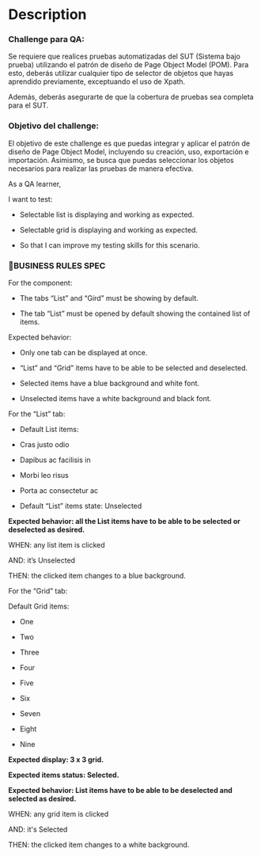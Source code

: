 # Description
### Challenge para QA:
Se requiere que realices pruebas automatizadas del SUT (Sistema bajo prueba) utilizando el patrón de diseño de Page Object Model (POM). Para esto, deberás utilizar cualquier tipo de selector de objetos que hayas aprendido previamente, exceptuando el uso de Xpath.

Además, deberás asegurarte de que la cobertura de pruebas sea completa para el SUT.

### Objetivo del challenge:
El objetivo de este challenge es que puedas integrar y aplicar el patrón de diseño de Page Object Model, incluyendo su creación, uso, exportación e importación. Asimismo, se busca que puedas seleccionar los objetos necesarios para realizar las pruebas de manera efectiva.

As a QA learner,

I want to test:

- Selectable list is displaying and working as expected.

- Selectable grid is displaying and working as expected.

- So that I can improve my testing skills for this scenario.

### 🚩BUSINESS RULES SPEC

For the component:

- The tabs “List” and “Gird” must be showing by default.

- The tab “List” must be opened by default showing the contained list of items.

Expected behavior:

- Only one tab can be displayed at once.

- “List” and “Grid” items have to be able to be selected and deselected.

- Selected items have a blue background and white font.

- Unselected items have a white background and black font.

For the “List” tab:

- Default List items:

- Cras justo odio

- Dapibus ac facilisis in

- Morbi leo risus

- Porta ac consectetur ac

- Default “List” items state: Unselected

**Expected behavior: all the List items have to be able to be selected or deselected as desired.** 

WHEN: any list item is clicked 

AND: it’s Unselected

THEN: the clicked item changes to a blue background. 

For the “Grid” tab:

Default Grid items:

- One

- Two

- Three

- Four

- Five

- Six

- Seven

- Eight

- Nine

**Expected display: 3 x 3 grid.**

**Expected items status: Selected.**

**Expected behavior: List items have to be able to be deselected and selected as desired.** 

WHEN: any grid item is clicked

AND: it's Selected

THEN: the clicked item changes to a white background. 